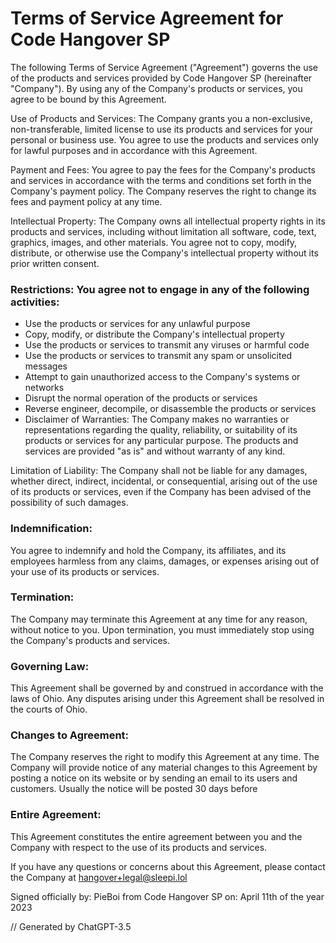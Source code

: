 # Terms of Service Agreement for Code Hangover SP


The following Terms of Service Agreement ("Agreement") governs the use of the products and services provided by Code Hangover SP (hereinafter "Company"). By using any of the Company's products or services, you agree to be bound by this Agreement.

Use of Products and Services: The Company grants you a non-exclusive, non-transferable, limited license to use its products and services for your personal or business use. You agree to use the products and services only for lawful purposes and in accordance with this Agreement.

Payment and Fees: You agree to pay the fees for the Company's products and services in accordance with the terms and conditions set forth in the Company's payment policy. The Company reserves the right to change its fees and payment policy at any time.

Intellectual Property: The Company owns all intellectual property rights in its products and services, including without limitation all software, code, text, graphics, images, and other materials. You agree not to copy, modify, distribute, or otherwise use the Company's intellectual property without its prior written consent.

### Restrictions: You agree not to engage in any of the following activities:

- Use the products or services for any unlawful purpose
- Copy, modify, or distribute the Company's intellectual property
- Use the products or services to transmit any viruses or harmful code
- Use the products or services to transmit any spam or unsolicited messages
- Attempt to gain unauthorized access to the Company's systems or networks
- Disrupt the normal operation of the products or services
- Reverse engineer, decompile, or disassemble the products or services
- Disclaimer of Warranties: The Company makes no warranties or representations regarding the quality, reliability, or suitability of its products or services for any particular purpose. The products and services are provided "as is" and without warranty of any kind.

Limitation of Liability: The Company shall not be liable for any damages, whether direct, indirect, incidental, or consequential, arising out of the use of its products or services, even if the Company has been advised of the possibility of such damages.

### Indemnification: 
You agree to indemnify and hold the Company, its affiliates, and its employees harmless from any claims, damages, or expenses arising out of your use of its products or services.

### Termination: 
The Company may terminate this Agreement at any time for any reason, without notice to you. Upon termination, you must immediately stop using the Company's products and services.

### Governing Law: 
This Agreement shall be governed by and construed in accordance with the laws of Ohio. Any disputes arising under this Agreement shall be resolved in the courts of Ohio.

### Changes to Agreement: 
The Company reserves the right to modify this Agreement at any time. The Company will provide notice of any material changes to this Agreement by posting a notice on its website or by sending an email to its users and customers. Usually the notice will be posted 30 days before

### Entire Agreement:
This Agreement constitutes the entire agreement between you and the Company with respect to the use of its products and services.

If you have any questions or concerns about this Agreement, please contact the Company at hangover+legal@sleepi.lol


Signed officially
by: PieBoi from Code Hangover SP
on: April 11th of the year 2023
 
// Generated by ChatGPT-3.5
